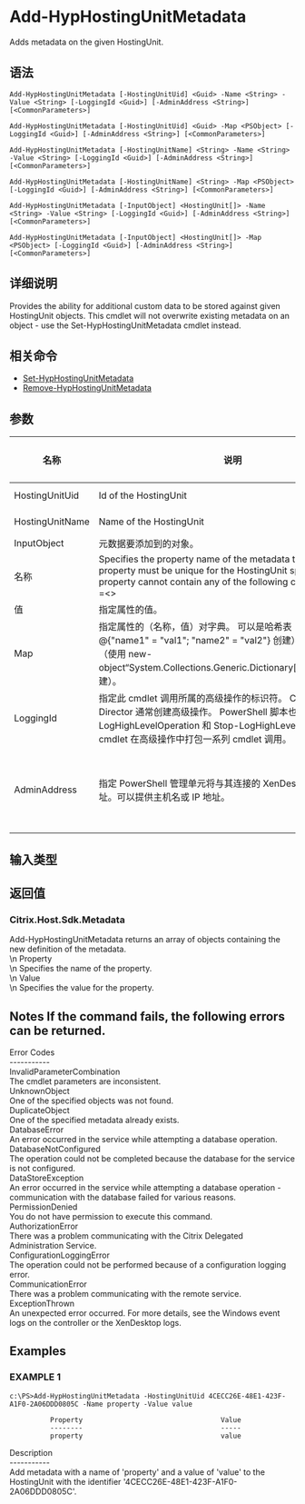 # Add-HypHostingUnitMetadata

Adds metadata on the given HostingUnit.

## 语法

    Add-HypHostingUnitMetadata [-HostingUnitUid] <Guid> -Name <String> -Value <String> [-LoggingId <Guid>] [-AdminAddress <String>] [<CommonParameters>]
    
    Add-HypHostingUnitMetadata [-HostingUnitUid] <Guid> -Map <PSObject> [-LoggingId <Guid>] [-AdminAddress <String>] [<CommonParameters>]
    
    Add-HypHostingUnitMetadata [-HostingUnitName] <String> -Name <String> -Value <String> [-LoggingId <Guid>] [-AdminAddress <String>] [<CommonParameters>]
    
    Add-HypHostingUnitMetadata [-HostingUnitName] <String> -Map <PSObject> [-LoggingId <Guid>] [-AdminAddress <String>] [<CommonParameters>]
    
    Add-HypHostingUnitMetadata [-InputObject] <HostingUnit[]> -Name <String> -Value <String> [-LoggingId <Guid>] [-AdminAddress <String>] [<CommonParameters>]
    
    Add-HypHostingUnitMetadata [-InputObject] <HostingUnit[]> -Map <PSObject> [-LoggingId <Guid>] [-AdminAddress <String>] [<CommonParameters>]
    

## 详细说明

Provides the ability for additional custom data to be stored against given HostingUnit objects. This cmdlet will not overwrite existing metadata on an object - use the Set-HypHostingUnitMetadata cmdlet instead.

## 相关命令

- [Set-HypHostingUnitMetadata](Set-HypHostingUnitMetadata.html)
- [Remove-HypHostingUnitMetadata](Remove-HypHostingUnitMetadata.html)

## 参数

| 名称              | 说明                                                                                                                                                                                           | 是否必需？  | 管道输入                           | 默认值                                   |
| --------------- | -------------------------------------------------------------------------------------------------------------------------------------------------------------------------------------------- | ------ | ------------------------------ | ------------------------------------- |
| HostingUnitUid  | Id of the HostingUnit                                                                                                                                                                        | true   | true (ByValue, ByPropertyName) |                                       |
| HostingUnitName | Name of the HostingUnit                                                                                                                                                                      | true   | true (ByValue, ByPropertyName) |                                       |
| InputObject     | 元数据要添加到的对象。                                                                                                                                                                                  | true   | true (ByValue)                 |                                       |
| 名称              | Specifies the property name of the metadata to be added. The property must be unique for the HostingUnit specified. The property cannot contain any of the following characters \/;:#.*?=<> | []()"' | true                           | false |                               |
| 值               | 指定属性的值。                                                                                                                                                                                      | true   | false                          |                                       |
| Map             | 指定属性的（名称，值）对字典。 可以是哈希表（使用 @{"name1" = "val1"; "name2" = "val2"} 创建）或字符串字典（使用 new-object“System.Collections.Generic.Dictionary[String,String]”创建）。                                            | true   | true (ByValue)                 |                                       |
| LoggingId       | 指定此 cmdlet 调用所属的高级操作的标识符。 Citrix Studio 和 Director 通常创建高级操作。 PowerShell 脚本也可以借助 Start-LogHighLevelOperation 和 Stop-LogHighLevelOperation cmdlet 在高级操作中打包一系列 cmdlet 调用。                       | false  | false                          |                                       |
| AdminAddress    | 指定 PowerShell 管理单元将与其连接的 XenDesktop 控制器的地址。可以提供主机名或 IP 地址。                                                                                                                                   | false  | false                          | Localhost。一旦有 cmdlet 提供了某个值，此值将变为默认值。 |

## 输入类型

### 

## 返回值

### Citrix.Host.Sdk.Metadata  
Add-HypHostingUnitMetadata returns an array of objects containing the new definition of the metadata.  
\n Property <string>  
\n Specifies the name of the property.  
\n Value <string>  
\n Specifies the value for the property.

## Notes If the command fails, the following errors can be returned.  
Error Codes  
\---\---\-----  
InvalidParameterCombination  
The cmdlet parameters are inconsistent.  
UnknownObject  
One of the specified objects was not found.  
DuplicateObject  
One of the specified metadata already exists.  
DatabaseError  
An error occurred in the service while attempting a database operation.  
DatabaseNotConfigured  
The operation could not be completed because the database for the service is not configured.  
DataStoreException  
An error occurred in the service while attempting a database operation - communication with the database failed for various reasons.  
PermissionDenied  
You do not have permission to execute this command.  
AuthorizationError  
There was a problem communicating with the Citrix Delegated Administration Service.  
ConfigurationLoggingError  
The operation could not be performed because of a configuration logging error.  
CommunicationError  
There was a problem communicating with the remote service.  
ExceptionThrown  
An unexpected error occurred. For more details, see the Windows event logs on the controller or the XenDesktop logs.

## Examples

### EXAMPLE 1

    c:\PS>Add-HypHostingUnitMetadata -HostingUnitUid 4CECC26E-48E1-423F-A1F0-2A06DDD0805C -Name property -Value value
    
              Property                                  Value
              --------                                  -----
              property                                  value
    

Description  
\---\---\-----  
Add metadata with a name of 'property' and a value of 'value' to the HostingUnit with the identifier '4CECC26E-48E1-423F-A1F0-2A06DDD0805C'.
